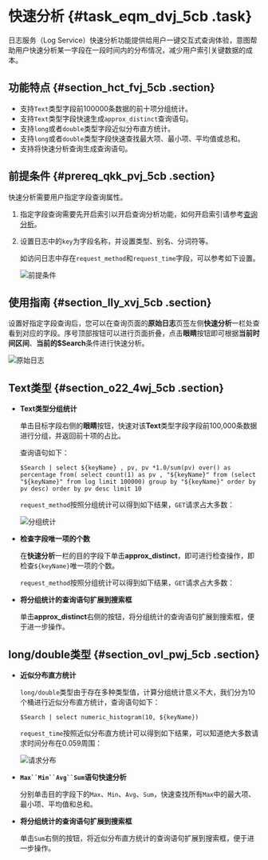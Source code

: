 # 快速分析 {#task_eqm_dvj_5cb .task}

日志服务（Log Service）快速分析功能提供给用户一键交互式查询体验，意图帮助用户快速分析某一字段在一段时间内的分布情况，减少用户索引关键数据的成本。

## 功能特点 {#section_hct_fvj_5cb .section}

-   支持`Text`类型字段前100000条数据的前十项分组统计。
-   支持`Text`类型字段快速生成`approx_distinct`查询语句。
-   支持`long`或者`double`类型字段近似分布直方统计。
-   支持`long`或者`double`类型字段快速查找最大项、最小项、平均值或总和。
-   支持将快速分析查询生成查询语句。

## 前提条件 {#prereq_qkk_pvj_5cb .section}

快速分析需要用户指定字段查询属性。

1.  指定字段查询需要先开启索引以开启查询分析功能，如何开启索引请参考[查询分析](intl.zh-CN/用户指南/索引与查询/简介.md)。
2.  设置日志中的`key`为字段名称，并设置类型、别名、分词符等。

    如访问日志中存在`request_method`和`request_time`字段，可以参考如下设置。

    ![](images/5590_zh-CN.png "前提条件")


## 使用指南 {#section_lly_xvj_5cb .section}

设置好指定字段查询后，您可以在查询页面的**原始日志**页签左侧**快速分析**一栏处查看到对应的字段。序号顶部按钮可以进行页面折叠，点击**眼睛**按钮即可根据**当前时间区间**、**当前的$Search**条件进行快速分析。

![](images/5591_zh-CN.png "原始日志")

## Text类型 {#section_o22_4wj_5cb .section}

-   **Text类型分组统计**

    单击目标字段右侧的**眼睛**按钮，快速对该**Text**类型字段字段前100,000条数据进行分组，并返回前十项的占比。

    查询语句如下：

    ```
    $Search | select ${keyName} , pv, pv *1.0/sum(pv) over() as percentage from( select count(1) as pv , "${keyName}" from (select "${keyName}" from log limit 100000) group by "${keyName}" order by pv desc) order by pv desc limit 10
    ```

    `request_method`按照分组统计可以得到如下结果，`GET`请求占大多数：

    ![](images/5593_zh-CN.png "分组统计")

-   **检查字段唯一项的个数**

    在**快速分析**一栏的目的字段下单击**approx\_distinct**，即可进行检查操作，即检查`${keyName}`唯一项的个数。

    `request_method`按照分组统计可以得到如下结果，`GET`请求占大多数：

-   **将分组统计的查询语句扩展到搜索框**

    单击**approx\_distinct**右侧的按钮，将分组统计的查询语句扩展到搜索框，便于进一步操作。


## long/double类型 {#section_ovl_pwj_5cb .section}

-   **近似分布直方统计**

    `long/double`类型由于存在多种类型值，计算分组统计意义不大，我们分为10个桶进行近似分布直方统计，查询语句如下：

    ```
    $Search | select numeric_histogram(10, ${keyName})
    ```

    `request_time`按照近似分布直方统计可以得到如下结果，可以知道绝大多数请求时间分布在0.059周围：

    ![](images/5594_zh-CN.png "请求分布")

-   **`Max``Min``Avg``Sum`语句快速分析**

    分别单击目的字段下的`Max`、`Min`、`Avg`、`Sum`，快速查找所有`Max`中的最大项、最小项、平均值和总和。

-   **将分组统计的查询语句扩展到搜索框**

    单击`Sum`右侧的按钮，将近似分布直方统计的查询语句扩展到搜索框，便于进一步操作。


